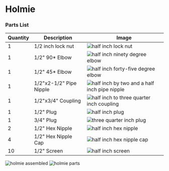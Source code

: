 # Holmie
### Parts List
| Quantity | Description | Image |
| --------- | ------------ | --------|
| 1 | 1/2 inch lock nut | ![half inch lock nut](imageRef) |
| 1 | 1/2" 90* Elbow | ![half inch ninety degree elbow](imageRef) |
| 1 | 1/2" 45* Elbow | ![half inch forty-five degree elbow](imageRef) |
| 1 | 1/2"x2-1/2" Pipe Nipple | ![half inch by two and a half inch pipe nipple](imageRef) |
| 1 | 1/2"x3/4" Coupling | ![half inch to three quarter inch coupling](imageRef) |
| 1 | 1/2" Plug | ![half inch plug](imageRef) |
| 1 | 3/4" Plug | ![three quarter inch plug](imageRef) |
| 2 | 1/2" Hex Nipple | ![half inch hex nipple](imageRef) |
| 4 | 1/2" Hex Nipple Cap | ![half inch hex nipple cap](imageRef) |
| 10 | 1/2" Screen | ![half inch screen](imageRef) |

![holmie assembled](https://gruntproof.github.io/IMG_4419.jpeg)
![holmie parts](https://gruntproof.github.io/IMG_4420.jpeg)
